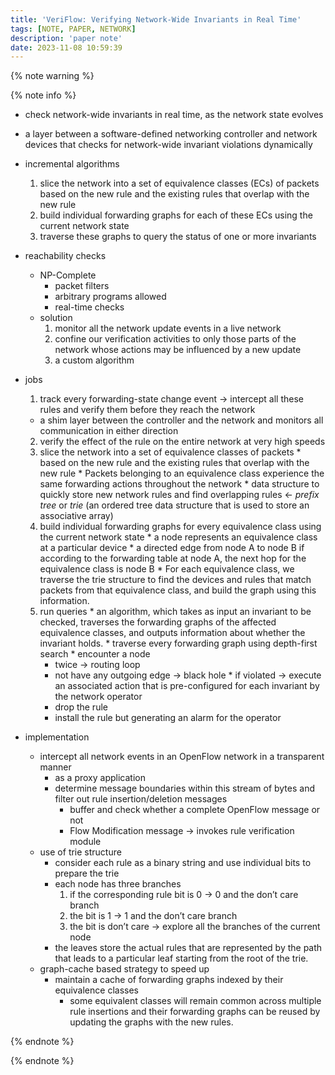 ```yaml
---
title: 'VeriFlow: Verifying Network-Wide Invariants in Real Time'
tags: [NOTE, PAPER, NETWORK]
description: 'paper note'
date: 2023-11-08 10:59:39
---
```


{% note warning %}

{% note info %}

* check network-wide invariants in real time, as the network state evolves
* a layer between a software-defined networking controller and network devices that checks for network-wide invariant violations dynamically
* incremental algorithms
  1. slice the network into a set of equivalence classes (ECs) of packets based on the new rule and the existing rules that overlap with the new rule
  2. build individual forwarding graphs for each of these ECs using the current network state
  3. traverse these graphs to query the status of one or more invariants

* reachability checks
  * NP-Complete
    * packet filters
    * arbitrary programs allowed
    * real-time checks
  * solution
    1. monitor all the network update events in a live network
    2. confine our verification activities to only those parts of the network whose actions may be influenced by a new update
    3. a custom algorithm

* jobs
  1. track every forwarding-state change event -> intercept all these rules and verify them before they reach the network
    * a shim layer between the controller and the network and monitors all communication in either direction
  2. verify the effect of the rule on the entire network at very high speeds
    1. slice the network into a set of equivalence classes of packets 
      * based on the new rule and the existing rules that overlap with the new rule
      * Packets belonging to an equivalence class experience the same forwarding actions throughout the network
      * data structure to quickly store new network rules and find overlapping rules <- *prefix tree* or *trie* (an ordered tree data structure that is used to store an associative array)
    2. build individual forwarding graphs for every equivalence class using the current network state
      * a node represents an equivalence class at a particular device
      * a directed edge from node A to node B if according to the forwarding table at node A, the next hop for the equivalence class is node B
      * For each equivalence class, we traverse the trie structure to find the devices and rules that match packets from that equivalence class, and build the graph using this information.
    3. run queries
      * an algorithm, which takes as input an invariant to be checked, traverses the forwarding graphs of the affected equivalence classes, and outputs information about whether the invariant holds.
      * traverse every forwarding graph using depth-first search
      * encounter a node
        * twice -> routing loop
        * not have any outgoing edge -> black hole
      * if violated -> execute an associated action that is pre-configured for each invariant by the network operator
        * drop the rule
        * install the rule but generating an alarm for the operator

* implementation
  * intercept all network events in an OpenFlow network in a transparent manner
    * as a proxy application
    * determine message boundaries within this stream of bytes and filter out rule insertion/deletion messages
      * buffer and check whether a complete OpenFlow message or not
      * Flow Modification message -> invokes rule verification module
  * use of trie structure
    * consider each rule as a binary string and use individual bits to prepare the trie
    * each node has three branches
      1. if the corresponding rule bit is 0 -> 0 and the don’t care branch
      2. the bit is 1 -> 1 and the don’t care branch
      3. the bit is don’t care -> explore all the branches of the current node
    * the leaves store the actual rules that are represented by the path that leads to a particular leaf starting from the root of the trie.
  * graph-cache based strategy to speed up
    * maintain a cache of forwarding graphs indexed by their equivalence classes
      * some equivalent classes will remain common across multiple rule insertions and their forwarding graphs can be reused by updating the graphs with the new rules.

{% endnote %}

{% endnote %}
